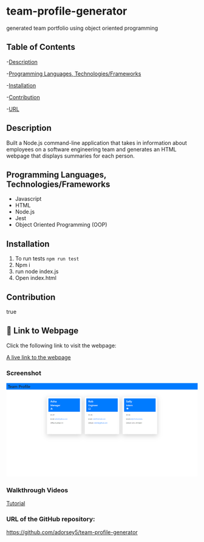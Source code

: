 # team-profile-generator

generated team portfolio using object oriented programming

## Table of Contents

-[Description](#Description)

-[Programming Languages, Technologies/Frameworks](#Programming-Languages,-Technologies/Frameworks)

-[Installation](#Installation)

-[Contribution](#Contribution)

-[URL](#URL)

## Description

Built a Node.js command-line application that takes in information about employees on a software engineering team and generates an HTML webpage that displays summaries for each person.

## Programming Languages, Technologies/Frameworks

- Javascript
- HTML
- Node.js
- Jest
- Object Oriented Programming (OOP)

## Installation

1. To run tests `npm run test`
1. Npm i
1. run node index.js
1. Open index.html

## Contribution

true

## :link: Link to Webpage

Click the following link to visit the webpage:

[A live link to the webpage](https://adorsey5.github.io/team-profile-generator/)

### Screenshot

![Screenshot](./Screenshot1.png)

### Walkthrough Videos

[Tutorial](https://drive.google.com/file/d/1TcPolbosego1NLI8pTq4RBRD0Dm1bC5g/view)<br />

### URL of the GitHub repository:

<https://github.com/adorsey5/team-profile-generator>
